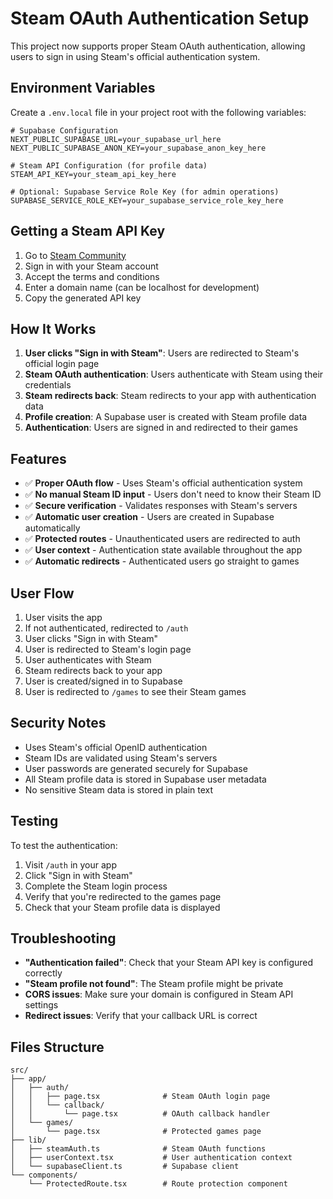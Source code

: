 # Steam OAuth Authentication Setup

This project now supports proper Steam OAuth authentication, allowing users to sign in using Steam's official authentication system.

## Environment Variables

Create a `.env.local` file in your project root with the following variables:

```env
# Supabase Configuration
NEXT_PUBLIC_SUPABASE_URL=your_supabase_url_here
NEXT_PUBLIC_SUPABASE_ANON_KEY=your_supabase_anon_key_here

# Steam API Configuration (for profile data)
STEAM_API_KEY=your_steam_api_key_here

# Optional: Supabase Service Role Key (for admin operations)
SUPABASE_SERVICE_ROLE_KEY=your_supabase_service_role_key_here
```

## Getting a Steam API Key

1. Go to [Steam Community](https://steamcommunity.com/dev/apikey)
2. Sign in with your Steam account
3. Accept the terms and conditions
4. Enter a domain name (can be localhost for development)
5. Copy the generated API key

## How It Works

1. **User clicks "Sign in with Steam"**: Users are redirected to Steam's official login page
2. **Steam OAuth authentication**: Users authenticate with Steam using their credentials
3. **Steam redirects back**: Steam redirects to your app with authentication data
4. **Profile creation**: A Supabase user is created with Steam profile data
5. **Authentication**: Users are signed in and redirected to their games

## Features

- ✅ **Proper OAuth flow** - Uses Steam's official authentication system
- ✅ **No manual Steam ID input** - Users don't need to know their Steam ID
- ✅ **Secure verification** - Validates responses with Steam's servers
- ✅ **Automatic user creation** - Users are created in Supabase automatically
- ✅ **Protected routes** - Unauthenticated users are redirected to auth
- ✅ **User context** - Authentication state available throughout the app
- ✅ **Automatic redirects** - Authenticated users go straight to games

## User Flow

1. User visits the app
2. If not authenticated, redirected to `/auth`
3. User clicks "Sign in with Steam"
4. User is redirected to Steam's login page
5. User authenticates with Steam
6. Steam redirects back to your app
7. User is created/signed in to Supabase
8. User is redirected to `/games` to see their Steam games

## Security Notes

- Uses Steam's official OpenID authentication
- Steam IDs are validated using Steam's servers
- User passwords are generated securely for Supabase
- All Steam profile data is stored in Supabase user metadata
- No sensitive Steam data is stored in plain text

## Testing

To test the authentication:

1. Visit `/auth` in your app
2. Click "Sign in with Steam"
3. Complete the Steam login process
4. Verify that you're redirected to the games page
5. Check that your Steam profile data is displayed

## Troubleshooting

- **"Authentication failed"**: Check that your Steam API key is configured correctly
- **"Steam profile not found"**: The Steam profile might be private
- **CORS issues**: Make sure your domain is configured in Steam API settings
- **Redirect issues**: Verify that your callback URL is correct

## Files Structure

```
src/
├── app/
│   ├── auth/
│   │   ├── page.tsx              # Steam OAuth login page
│   │   └── callback/
│   │       └── page.tsx          # OAuth callback handler
│   └── games/
│       └── page.tsx              # Protected games page
├── lib/
│   ├── steamAuth.ts              # Steam OAuth functions
│   ├── userContext.tsx           # User authentication context
│   └── supabaseClient.ts         # Supabase client
└── components/
    └── ProtectedRoute.tsx        # Route protection component
``` 